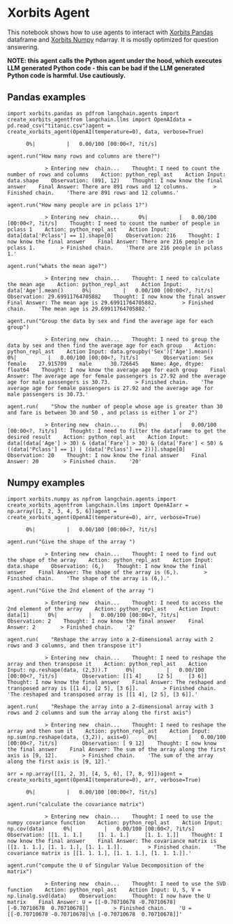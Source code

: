 Xorbits Agent
=============

This notebook shows how to use agents to interact with [Xorbits Pandas](https://doc.xorbits.io/en/latest/reference/pandas/index.html) dataframe and [Xorbits Numpy](https://doc.xorbits.io/en/latest/reference/numpy/index.html) ndarray. It is mostly optimized for question answering.

**NOTE: this agent calls the Python agent under the hood, which executes LLM generated Python code - this can be bad if the LLM generated Python code is harmful. Use cautiously.**

Pandas examples[​](#pandas-examples "Direct link to Pandas examples")
---------------------------------------------------------------------

    import xorbits.pandas as pdfrom langchain.agents import create_xorbits_agentfrom langchain.llms import OpenAIdata = pd.read_csv("titanic.csv")agent = create_xorbits_agent(OpenAI(temperature=0), data, verbose=True)

          0%|          |   0.00/100 [00:00<?, ?it/s]

    agent.run("How many rows and columns are there?")

                > Entering new  chain...    Thought: I need to count the number of rows and columns    Action: python_repl_ast    Action Input: data.shape    Observation: (891, 12)    Thought: I now know the final answer    Final Answer: There are 891 rows and 12 columns.        > Finished chain.    'There are 891 rows and 12 columns.'

    agent.run("How many people are in pclass 1?")

                > Entering new  chain...      0%|          |   0.00/100 [00:00<?, ?it/s]    Thought: I need to count the number of people in pclass 1    Action: python_repl_ast    Action Input: data[data['Pclass'] == 1].shape[0]    Observation: 216    Thought: I now know the final answer    Final Answer: There are 216 people in pclass 1.        > Finished chain.    'There are 216 people in pclass 1.'

    agent.run("whats the mean age?")

                > Entering new  chain...    Thought: I need to calculate the mean age    Action: python_repl_ast    Action Input: data['Age'].mean()      0%|          |   0.00/100 [00:00<?, ?it/s]        Observation: 29.69911764705882    Thought: I now know the final answer    Final Answer: The mean age is 29.69911764705882.        > Finished chain.    'The mean age is 29.69911764705882.'

    agent.run("Group the data by sex and find the average age for each group")

                > Entering new  chain...    Thought: I need to group the data by sex and then find the average age for each group    Action: python_repl_ast    Action Input: data.groupby('Sex')['Age'].mean()      0%|          |   0.00/100 [00:00<?, ?it/s]        Observation: Sex    female    27.915709    male      30.726645    Name: Age, dtype: float64    Thought: I now know the average age for each group    Final Answer: The average age for female passengers is 27.92 and the average age for male passengers is 30.73.        > Finished chain.    'The average age for female passengers is 27.92 and the average age for male passengers is 30.73.'

    agent.run(    "Show the number of people whose age is greater than 30 and fare is between 30 and 50 , and pclass is either 1 or 2")

                > Entering new  chain...      0%|          |   0.00/100 [00:00<?, ?it/s]    Thought: I need to filter the dataframe to get the desired result    Action: python_repl_ast    Action Input: data[(data['Age'] > 30) & (data['Fare'] > 30) & (data['Fare'] < 50) & ((data['Pclass'] == 1) | (data['Pclass'] == 2))].shape[0]    Observation: 20    Thought: I now know the final answer    Final Answer: 20        > Finished chain.    '20'

Numpy examples[​](#numpy-examples "Direct link to Numpy examples")
------------------------------------------------------------------

    import xorbits.numpy as npfrom langchain.agents import create_xorbits_agentfrom langchain.llms import OpenAIarr = np.array([1, 2, 3, 4, 5, 6])agent = create_xorbits_agent(OpenAI(temperature=0), arr, verbose=True)

          0%|          |   0.00/100 [00:00<?, ?it/s]

    agent.run("Give the shape of the array ")

                > Entering new  chain...    Thought: I need to find out the shape of the array    Action: python_repl_ast    Action Input: data.shape    Observation: (6,)    Thought: I now know the final answer    Final Answer: The shape of the array is (6,).        > Finished chain.    'The shape of the array is (6,).'

    agent.run("Give the 2nd element of the array ")

                > Entering new  chain...    Thought: I need to access the 2nd element of the array    Action: python_repl_ast    Action Input: data[1]      0%|          |   0.00/100 [00:00<?, ?it/s]        Observation: 2    Thought: I now know the final answer    Final Answer: 2        > Finished chain.    '2'

    agent.run(    "Reshape the array into a 2-dimensional array with 2 rows and 3 columns, and then transpose it")

                > Entering new  chain...    Thought: I need to reshape the array and then transpose it    Action: python_repl_ast    Action Input: np.reshape(data, (2,3)).T      0%|          |   0.00/100 [00:00<?, ?it/s]        Observation: [[1 4]     [2 5]     [3 6]]    Thought: I now know the final answer    Final Answer: The reshaped and transposed array is [[1 4], [2 5], [3 6]].        > Finished chain.    'The reshaped and transposed array is [[1 4], [2 5], [3 6]].'

    agent.run(    "Reshape the array into a 2-dimensional array with 3 rows and 2 columns and sum the array along the first axis")

                > Entering new  chain...    Thought: I need to reshape the array and then sum it    Action: python_repl_ast    Action Input: np.sum(np.reshape(data, (3,2)), axis=0)      0%|          |   0.00/100 [00:00<?, ?it/s]        Observation: [ 9 12]    Thought: I now know the final answer    Final Answer: The sum of the array along the first axis is [9, 12].        > Finished chain.    'The sum of the array along the first axis is [9, 12].'

    arr = np.array([[1, 2, 3], [4, 5, 6], [7, 8, 9]])agent = create_xorbits_agent(OpenAI(temperature=0), arr, verbose=True)

          0%|          |   0.00/100 [00:00<?, ?it/s]

    agent.run("calculate the covariance matrix")

                > Entering new  chain...    Thought: I need to use the numpy covariance function    Action: python_repl_ast    Action Input: np.cov(data)      0%|          |   0.00/100 [00:00<?, ?it/s]        Observation: [[1. 1. 1.]     [1. 1. 1.]     [1. 1. 1.]]    Thought: I now know the final answer    Final Answer: The covariance matrix is [[1. 1. 1.], [1. 1. 1.], [1. 1. 1.]].        > Finished chain.    'The covariance matrix is [[1. 1. 1.], [1. 1. 1.], [1. 1. 1.]].'

    agent.run("compute the U of Singular Value Decomposition of the matrix")

                > Entering new  chain...    Thought: I need to use the SVD function    Action: python_repl_ast    Action Input: U, S, V = np.linalg.svd(data)    Observation:     Thought: I now have the U matrix    Final Answer: U = [[-0.70710678 -0.70710678]     [-0.70710678  0.70710678]]        > Finished chain.    'U = [[-0.70710678 -0.70710678]\n [-0.70710678  0.70710678]]'